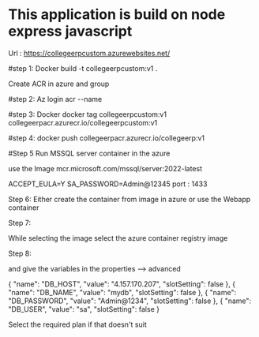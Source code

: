 # This application is build on node express javascript 


Url : https://collegeerpcustom.azurewebsites.net/


#step 1:
Docker build -t collegeerpcustom:v1 .


Create ACR in azure and group 


#step 2:
Az login acr --name

#step 3:
Docker docker tag collegeerpcustom:v1 collegeerpacr.azurecr.io/collegeerpcustom:v1

#step 4:
docker push collegeerpacr.azurecr.io/collegeerp:v1


#Step 5 
Run MSSQL server container in the azure

use the Image mcr.microsoft.com/mssql/server:2022-latest

ACCEPT_EULA=Y 
SA_PASSWORD=Admin@12345
port : 1433



Step 6:
Either create the container from image in azure or use the Webapp container


Step 7:

While selecting the image select the azure container registry image

Step 8:

and give the  variables in the properties --> advanced



{
"name": "DB_HOST",
"value": "4.157.170.207",
"slotSetting": false
},
{
"name": "DB_NAME",
"value": "mydb",
"slotSetting": false
},
{
"name": "DB_PASSWORD",
"value": "Admin@1234",
"slotSetting": false
},
{
"name": "DB_USER",
"value": "sa",
"slotSetting": false
}

Select the required plan if that doesn't suit




